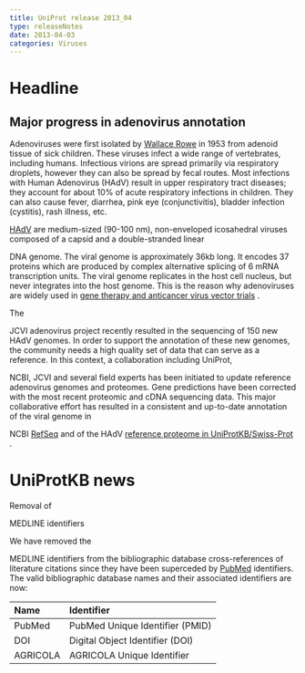 ```yaml
---
title: UniProt release 2013_04
type: releaseNotes
date: 2013-04-03
categories: Viruses
---
```


# Headline

## Major progress in adenovirus annotation

Adenoviruses were first isolated by [Wallace Rowe](http://www.ncbi.nlm.nih.gov/pubmed/13134217) in 1953 from adenoid tissue of sick children. These viruses infect a wide range of vertebrates, including humans. Infectious virions are spread primarily via respiratory droplets, however they can also be spread by fecal routes. Most infections with Human Adenovirus (HAdV) result in upper respiratory tract diseases; they account for about 10% of acute respiratory infections in children. They can also cause fever, diarrhea, pink eye (conjunctivitis), bladder infection (cystitis), rash illness, etc.

[HAdV](http://viralzone.expasy.org/all_by_species/183.html) are medium-sized (90-100 nm), non-enveloped icosahedral viruses composed of a capsid and a double-stranded linear

DNA genome. The viral genome is approximately 36kb long. It encodes 37 proteins which are produced by complex alternative splicing of 6 mRNA transcription units. The viral genome replicates in the host cell nucleus, but never integrates into the host genome. This is the reason why adenoviruses are widely used in [gene therapy and anticancer virus vector trials](http://www.ncbi.nlm.nih.gov/pubmed/22378183) .

The

JCVI adenovirus project recently resulted in the sequencing of 150 new HAdV genomes. In order to support the annotation of these new genomes, the community needs a high quality set of data that can serve as a reference. In this context, a collaboration including UniProt,

NCBI, JCVI and several field experts has been initiated to update reference adenovirus genomes and proteomes. Gene predictions have been corrected with the most recent proteomic and cDNA sequencing data. This major collaborative effort has resulted in a consistent and up-to-date annotation of the viral genome in

NCBI [RefSeq](http://www.ncbi.nlm.nih.gov/refseq/) and of the HAdV [reference proteome in UniProtKB/Swiss-Prot](http://www.uniprot.org/uniprotkb?query=accession:P24935+or+accession:P03279+or+accession:P03274+or+accession:P03280+or+accession:P03282+or+accession:P03277+or+accession:P03276+or+accession:P14269+or+accession:P03267+or+accession:P03264+or+accession:P03261+or+accession:P03254+or+accession:P03244+or+accession:P03247+or+accession:P27311+or+accession:P68976+or+accession:Q910M3+or+accession:P68978+or+accession:P15133+or+accession:P03250+or+accession:P03239+or+accession:P03242+or+accession:P0DJX0+or+accession:P03241+or+accession:P03240+or+accession:P03238+or+accession:P03263+or+accession:P68950+or+accession:P03272+or+accession:P0DJX1+or+accession:P03262+or+accession:P03252+or+accession:P24939+or+accession:P24932+or+accession:P03275+or+accession:P03269+or+accession:P0DJX2) .

# UniProtKB news

Removal of

MEDLINE identifiers

We have removed the

MEDLINE identifiers from the bibliographic database cross-references of literature citations since they have been superceded by [PubMed](http://www.ncbi.nlm.nih.gov/pubmed) identifiers. The valid bibliographic database names and their associated identifiers are now:

| Name     | Identifier                      |
| :------- | :------------------------------ |
| PubMed   | PubMed Unique Identifier (PMID) |
| DOI      | Digital Object Identifier (DOI) |
| AGRICOLA | AGRICOLA Unique Identifier      |
